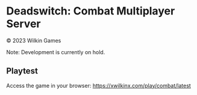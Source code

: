 # Deadswitch: Combat Multiplayer Server

© 2023 Wilkin Games

Note: Development is currently on hold.

## Playtest

Access the game in your browser: https://xwilkinx.com/play/combat/latest
